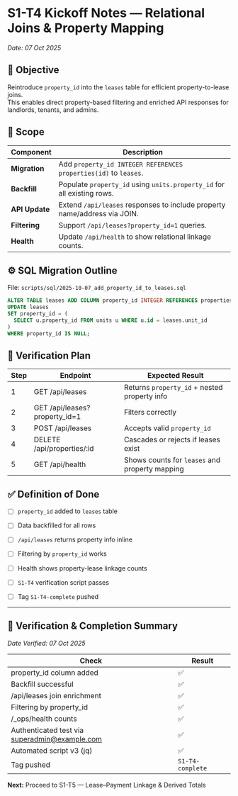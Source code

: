 # S1-T4 Kickoff Notes — Relational Joins & Property Mapping
_Date: 07 Oct 2025_

## 🎯 Objective
Reintroduce `property_id` into the `leases` table for efficient property-to-lease joins.  
This enables direct property-based filtering and enriched API responses for landlords, tenants, and admins.

## 🧱 Scope
| Component | Description |
|------------|-------------|
| **Migration** | Add `property_id INTEGER REFERENCES properties(id)` to `leases`. |
| **Backfill** | Populate `property_id` using `units.property_id` for all existing rows. |
| **API Update** | Extend `/api/leases` responses to include property name/address via JOIN. |
| **Filtering** | Support `/api/leases?property_id=1` queries. |
| **Health** | Update `/api/health` to show relational linkage counts. |

## ⚙️ SQL Migration Outline
File: `scripts/sql/2025-10-07_add_property_id_to_leases.sql`

```sql
ALTER TABLE leases ADD COLUMN property_id INTEGER REFERENCES properties(id);
UPDATE leases
SET property_id = (
  SELECT u.property_id FROM units u WHERE u.id = leases.unit_id
)
WHERE property_id IS NULL;
```

## 🧪 Verification Plan
| Step | Endpoint | Expected Result |
|------|-----------|-----------------|
| 1 | GET /api/leases | Returns `property_id` + nested property info |
| 2 | GET /api/leases?property_id=1 | Filters correctly |
| 3 | POST /api/leases | Accepts valid `property_id` |
| 4 | DELETE /api/properties/:id | Cascades or rejects if leases exist |
| 5 | GET /api/health | Shows counts for `leases` and property mapping |

## ✅ Definition of Done
- [ ] `property_id` added to `leases` table  
- [ ] Data backfilled for all rows  
- [ ] `/api/leases` returns property info inline  
- [ ] Filtering by `property_id` works  
- [ ] Health shows property-lease linkage counts  
- [ ] `S1-T4` verification script passes  
- [ ] Tag `S1-T4-complete` pushed


---

## 🧩 Verification & Completion Summary
_Date Verified: 07 Oct 2025_

| Check | Result |
|--------|--------|
| property_id column added | ✅ |
| Backfill successful | ✅ |
| /api/leases join enrichment | ✅ |
| Filtering by property_id | ✅ |
| /_ops/health counts | ✅ |
| Authenticated test via superadmin@example.com | ✅ |
| Automated script v3 (jq) | ✅ |
| Tag pushed | `S1-T4-complete` |

**Next:** Proceed to S1-T5 — Lease–Payment Linkage & Derived Totals
